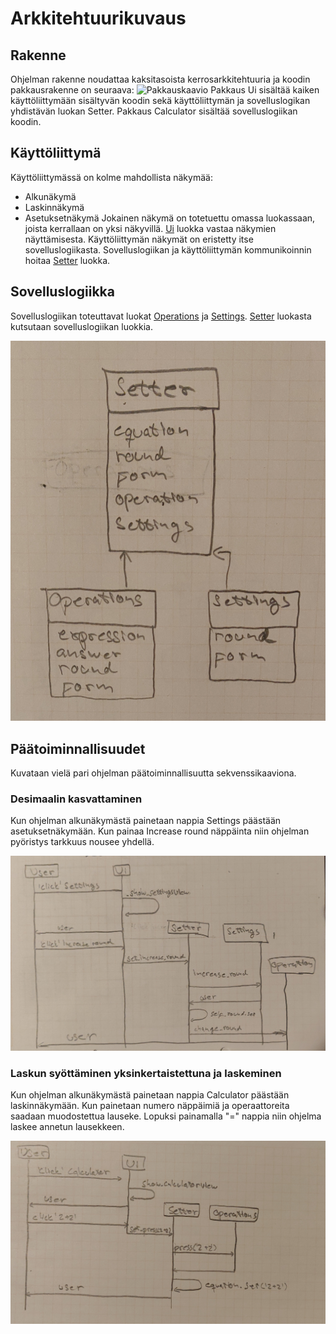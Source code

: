 # Arkkitehtuurikuvaus

## Rakenne
Ohjelman rakenne noudattaa kaksitasoista kerrosarkkitehtuuria ja koodin pakkausrakenne on seuraava:
![Pakkauskaavio](./kuvat/Pakkauskkavio.jpg)
Pakkaus Ui sisältää kaiken käyttöliittymään sisältyvän koodin sekä käyttöliittymän ja sovelluslogikan yhdistävän luokan Setter. Pakkaus Calculator sisältää sovelluslogiikan koodin.
## Käyttöliittymä
Käyttöliittymässä on kolme mahdollista näkymää:
- Alkunäkymä
- Laskinnäkymä
- Asetuksetnäkymä
Jokainen näkymä on totetuettu omassa luokassaan, joista kerrallaan on yksi näkyvillä. [Ui]() luokka vastaa näkymien näyttämisesta. Käyttöliittymän näkymät on eristetty itse sovelluslogiikasta. Sovelluslogiikan ja käyttöliittymän kommunikoinnin hoitaa [Setter]() luokka.

## Sovelluslogiikka

Sovelluslogiikan toteuttavat luokat [Operations]() ja [Settings](). [Setter]() luokasta kutsutaan sovelluslogiikan luokkia. 

![Sovelluslogiikka](./kuvat/Sovelluslogiikka.jpg)

## Päätoiminnallisuudet
Kuvataan vielä pari ohjelman päätoiminnallisuutta sekvenssikaaviona.

### Desimaalin kasvattaminen

Kun ohjelman alkunäkymästä painetaan nappia Settings päästään asetuksetnäkymään. Kun painaa Increase round näppäinta niin ohjelman pyöristys tarkkuus nousee yhdellä.

![Perus1](./kuvat/Perus1.jpg)

### Laskun syöttäminen yksinkertaistettuna ja laskeminen

Kun ohjelman alkunäkymästä painetaan nappia Calculator päästään laskinnäkymään. Kun painetaan numero näppäimiä ja operaattoreita saadaan muodostettua lauseke. Lopuksi painamalla "=" nappia niin ohjelma laskee annetun lausekkeen.

![Perus2](./kuvat/Perus2.jpg)

